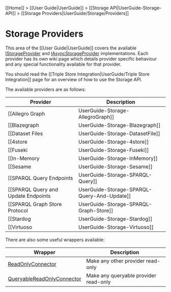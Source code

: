 [[Home]] > [[User Guide|UserGuide]] > [[Storage API|UserGuide-Storage-API]] > [[Storage Providers|UserGuide/Storage/Providers]]

# Storage Providers 

This area of the [[User Guide|UserGuide]] covers the available [IStorageProvider](https://dotnetrdf.github.io/api/html/T_VDS_RDF_Storage_IStorageProvider.htm) and [IAsyncStorageProvider](https://dotnetrdf.github.io/api/html/T_VDS_RDF_Storage_IAsyncStorageProvider.htm) implementations.  Each provider has its own wiki page which details provider specific behaviour and any special functionality available for that provider.

You should read the [[Triple Store Integration|UserGuide/Triple Store Integration]] page for an overview of how to use the Storage API.

The available providers are as follows:

| Provider | Description |
| --- | --- |
| [[Allegro Graph|UserGuide-Storage-AllegroGraph]] | AllegroGraph 3.x and 4.x |
| [[Blazegraph|UserGuide-Storage-Blazegraph]] | Blazegraph |
| [[Dataset Files|UserGuide-Storage-DatasetFile]] | Read-only view over a NQuads/TriG/TriX file |
| [[4store|UserGuide-Storage-4store]] | 4store |
| [[Fuseki|UserGuide-Storage-Fuseki]] | Apache Jena Fuseki, access any Jena based store via Fuseki |
| [[In-Memory|UserGuide-Storage-InMemory]] | In-Memory store |
| [[Sesame|UserGuide-Storage-Sesame]] | Any Sesame based store is supported e.g. Sesame, OWLIM, BigData |
| [[SPARQL Query Endpoints|UserGuide-Storage-SPARQL-Query]] | Any SPARQL Query endpoint |
| [[SPARQL Query and Update Endpoints|UserGuide-Storage-SPARQL-Query-And-Update]] | Any store providing both a query and update endpoint |
| [[SPARQL Graph Store Protocol|UserGuide-Storage-SPARQL-Graph-Store]] | Any SPARQL Graph Store Protocol endpoint |
| [[Stardog|UserGuide-Storage-Stardog]] | Stardog |
| [[Virtuoso|UserGuide-Storage-Virtuoso]] | Virtuoso Universal Server |

There are also some useful wrappers available:

| Wrapper | Description |
| --- | --- |
| [ReadOnlyConnector](https://dotnetrdf.github.io/api/html/T_VDS_RDF_Storage_ReadOnlyConnector.htm) | Make any other provider read-only |
| [QueryableReadOnlyConnector](https://dotnetrdf.github.io/api/html/T_VDS_RDF_Storage_QueryableReadOnlyConnector.htm) | Make any queryable provider read-only |